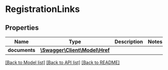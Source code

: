 # RegistrationLinks

## Properties
Name | Type | Description | Notes
------------ | ------------- | ------------- | -------------
**documents** | [**\Swagger\Client\Model\Href**](Href.md) |  | 

[[Back to Model list]](../README.md#documentation-for-models) [[Back to API list]](../README.md#documentation-for-api-endpoints) [[Back to README]](../README.md)



